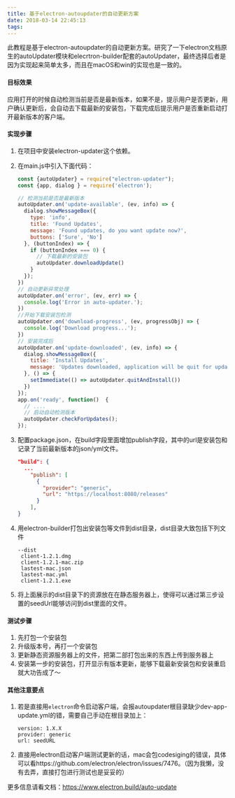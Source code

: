 ```yaml
---
title: 基于electron-autoupdater的自动更新方案
date: 2018-03-14 22:45:13
tags:
---
```


此教程是基于electron-autoupdater的自动更新方案。研究了一下electron文档原生的autoUpdater模块和elecrtron-builder配套的autoUpdater，最终选择后者是因为实现起来简单太多，而且在macOS和win的实现也是一致的。

#### 目标效果

应用打开的时候自动检测当前是否是最新版本，如果不是，提示用户是否更新，用户确认更新后，会自动去下载最新的安装包，下载完成后提示用户是否重新启动打开最新版本的客户端。

#### 实现步骤

1. 在项目中安装electron-updater这个依赖。

2. 在main.js中引入下面代码：

   ```javascript
   const {autoUpdater} = require("electron-updater");
   const {app, dialog } = require('electron');

   // 检测当前是否是最新版本
   autoUpdater.on('update-available', (ev, info) => {
     dialog.showMessageBox({
       type: 'info',
       title: 'Found Updates',
       message: 'Found updates, do you want update now?',
       buttons: ['Sure', 'No']
     }, (buttonIndex) => {
       if (buttonIndex === 0) {
         // 下载最新的安装包
         autoUpdater.downloadUpdate()
       }
     });
   })
   // 自动更新异常处理
   autoUpdater.on('error', (ev, err) => {
     console.log('Error in auto-updater.');
   })
   //开始下载安装包检测
   autoUpdater.on('download-progress', (ev, progressObj) => {
     console.log('Download progress...');
   })
   // 安装完成后
   autoUpdater.on('update-downloaded', (ev, info) => {
     dialog.showMessageBox({
       title: 'Install Updates',
       message: 'Updates downloaded, application will be quit for update...'
     }, () => {
       setImmediate(() => autoUpdater.quitAndInstall())
     })
   });
   app.on('ready', function()  {
     // ....
     // 启动自动检测版本
     autoUpdater.checkForUpdates();
   });
   ```

3. 配置package.json，在build字段里面增加publish字段，其中的url是安装包和记录了当前最新版本的json/yml文件。

   ```json
   "build": {
     ...
       "publish": [
         {
           "provider": "generic",
           "url": "https://localhost:8080/releases"
         }
       ],
   }
   ```

4. 用electron-builder打包出安装包等文件到dist目录，dist目录大致包括下列文件

   ```
   --dist
    client-1.2.1.dmg
    client-1.2.1-mac.zip
    lastest-mac.json
    lastest-mac.yml
    client-1.2.1.exe
   ```

5. 将上面展示的dist目录下的资源放在在静态服务器上，使得可以通过第三步设置的seedUrl能够访问到dist里面的文件。



#### 测试步骤

1. 先打包一个安装包
2. 升级版本号，再打一个安装包
3. 更新静态资源服务器上的文件，把第二部打包出来的东西上传到服务器上
4. 安装第一步的安装包，打开显示有版本更新，能够下载最新安装包和安装重启就大功告成了～



#### 其他注意要点

1. 若是直接用`electron`命令启动客户端，会报autoupdater根目录缺少dev-app-update.yml的错，需要自己手动在根目录加上：

   ```
   version: 1.X.X
   provider: generic
   url: seedURL
   ```

2. 直接用electron启动客户端测试更新的话，mac会包codesiging的错误，具体可以看https://github.com/electron/electron/issues/7476。（因为我懒，没有去弄，直接打包进行测试也是妥妥的）



更多信息请看文档：https://www.electron.build/auto-update
